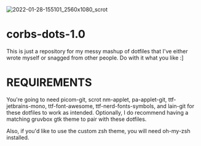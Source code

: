 ![2022-01-28-155101_2560x1080_scrot](https://user-images.githubusercontent.com/98620032/151626838-48b43f48-6210-443a-b71f-83107b188fdf.png)
# corbs-dots-1.0
This is just a repository for my messy mashup of dotfiles that I've either wrote myself or snagged from other people. Do with it what you like :]

# REQUIREMENTS
You're going to need picom-git, scrot nm-applet, pa-applet-git, ttf-jetbrains-mono, ttf-font-awesome, ttf-nerd-fonts-symbols, and lain-git for these dotfiles to work as intended.
Optionally, I do recommend having a matching gruvbox gtk theme to pair with these dotfiles.

Also, if you'd like to use the custom zsh theme, you will need oh-my-zsh installed.
